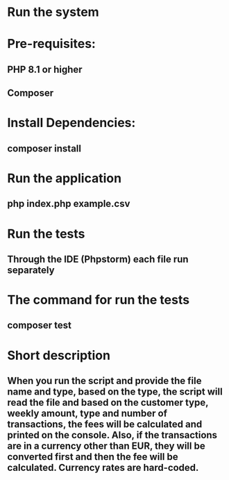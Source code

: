 # Run the system

# Pre-requisites:

## PHP 8.1 or higher
## Composer

# Install Dependencies:
## composer install

# Run the application

## php index.php example.csv

# Run the tests
## Through the IDE (Phpstorm) each file run separately 

# The command for run the tests
## composer test

# Short description
## When you run the script and provide the file name and type, based on the type, the script will read the file and based on the customer type, weekly amount, type and number of transactions, the fees will be calculated and printed on the console. Also, if the transactions are in a currency other than EUR, they will be converted first and then the fee will be calculated. Currency rates are hard-coded.
